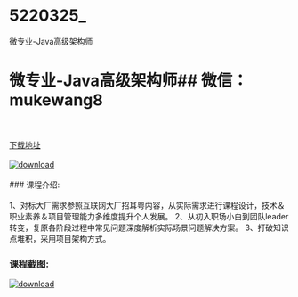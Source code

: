 # 5220325_
微专业-Java高级架构师
# 微专业-Java高级架构师## 微信：mukewang8
<br/></br>[下载地址](http://www.36tz.cn/article/5220325 "下载地址")
<br/></br>[![download](http://36tz.cn/muke_img/2021_07_1-12-300x176.png "下载地址")](http://www.36tz.cn/article/5220325 "下载地址")
<br/></br>### 课程介绍:<br/></br>1、对标大厂需求参照互联网大厂招耳粤内容，从实际需求进行课程设计，技术＆职业素养＆项目管理能力多维度提升个人发展。
2、从初入职场小白到团队leader转变，复原各阶段过程中常见问题深度解析实际场景问题解决方案。
3、打破知识点堆积，采用项目架构方式。

### 课程截图:
[![download](http://36tz.cn/muke_img/2021_07_2-13.png "下载地址")](http://www.36tz.cn/article/5220325 "下载地址")
